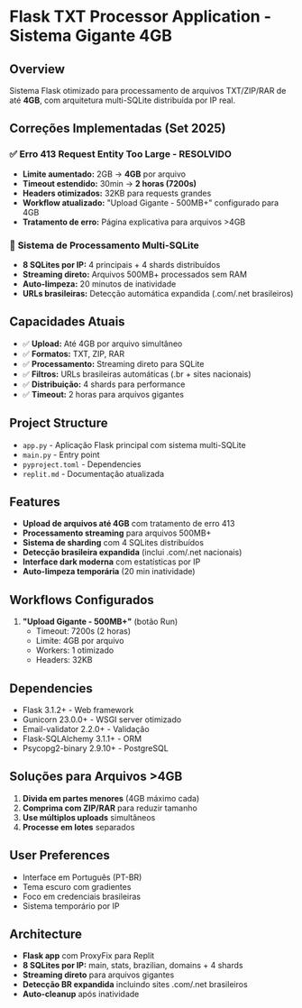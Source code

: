 
# Flask TXT Processor Application - Sistema Gigante 4GB

## Overview
Sistema Flask otimizado para processamento de arquivos TXT/ZIP/RAR de até **4GB**, com arquitetura multi-SQLite distribuída por IP real.

## Correções Implementadas (Set 2025)
### ✅ **Erro 413 Request Entity Too Large - RESOLVIDO**
- **Limite aumentado:** 2GB → **4GB** por arquivo
- **Timeout estendido:** 30min → **2 horas (7200s)**
- **Headers otimizados:** 32KB para requests grandes
- **Workflow atualizado:** "Upload Gigante - 500MB+" configurado para 4GB
- **Tratamento de erro:** Página explicativa para arquivos >4GB

### 🚀 **Sistema de Processamento Multi-SQLite**
- **8 SQLites por IP:** 4 principais + 4 shards distribuídos
- **Streaming direto:** Arquivos 500MB+ processados sem RAM
- **Auto-limpeza:** 20 minutos de inatividade
- **URLs brasileiras:** Detecção automática expandida (.com/.net brasileiros)

## Capacidades Atuais
- ✅ **Upload:** Até 4GB por arquivo simultâneo
- ✅ **Formatos:** TXT, ZIP, RAR
- ✅ **Processamento:** Streaming direto para SQLite
- ✅ **Filtros:** URLs brasileiras automáticas (.br + sites nacionais)
- ✅ **Distribuição:** 4 shards para performance
- ✅ **Timeout:** 2 horas para arquivos gigantes

## Project Structure
- `app.py` - Aplicação Flask principal com sistema multi-SQLite
- `main.py` - Entry point
- `pyproject.toml` - Dependencies
- `replit.md` - Documentação atualizada

## Features
- **Upload de arquivos até 4GB** com tratamento de erro 413
- **Processamento streaming** para arquivos 500MB+
- **Sistema de sharding** com 4 SQLites distribuídos
- **Detecção brasileira expandida** (inclui .com/.net nacionais)
- **Interface dark moderna** com estatísticas por IP
- **Auto-limpeza temporária** (20 min inatividade)

## Workflows Configurados
1. **"Upload Gigante - 500MB+"** (botão Run)
   - Timeout: 7200s (2 horas)
   - Limite: 4GB por arquivo
   - Workers: 1 otimizado
   - Headers: 32KB

## Dependencies
- Flask 3.1.2+ - Web framework
- Gunicorn 23.0.0+ - WSGI server otimizado
- Email-validator 2.2.0+ - Validação
- Flask-SQLAlchemy 3.1.1+ - ORM
- Psycopg2-binary 2.9.10+ - PostgreSQL

## Soluções para Arquivos >4GB
1. **Divida em partes menores** (4GB máximo cada)
2. **Comprima com ZIP/RAR** para reduzir tamanho
3. **Use múltiplos uploads** simultâneos
4. **Processe em lotes** separados

## User Preferences
- Interface em Português (PT-BR)
- Tema escuro com gradientes
- Foco em credenciais brasileiras
- Sistema temporário por IP

## Architecture
- **Flask app** com ProxyFix para Replit
- **8 SQLites por IP:** main, stats, brazilian, domains + 4 shards
- **Streaming direto** para arquivos gigantes
- **Detecção BR expandida** incluindo sites .com/.net brasileiros
- **Auto-cleanup** após inatividade
